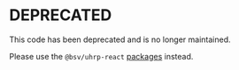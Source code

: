 # DEPRECATED

This code has been deprecated and is no longer maintained.

Please use the `@bsv/uhrp-react` [packages](https://github.com/bitcoin-sv/uhrp-react) instead.
